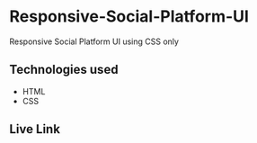 # Responsive-Social-Platform-UI

Responsive Social Platform UI using CSS only

## Technologies used

* HTML
* CSS

## Live Link 
